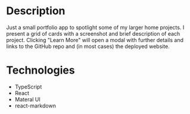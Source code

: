 # Description

Just a small portfolio app to spotlight some of my larger home projects.
I present a grid of cards with a screenshot and brief description of each project.
Clicking "Learn More" will open a modal with further details and links to the GitHub repo and (in most cases) the deployed website.

# Technologies

* TypeScript
* React
* Materal UI
* react-markdown
